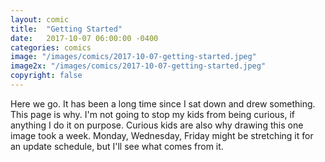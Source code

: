 ```yaml
---
layout: comic
title:  "Getting Started"
date:   2017-10-07 06:00:00 -0400
categories: comics
image: "/images/comics/2017-10-07-getting-started.jpeg"
image2x: "/images/comics/2017-10-07-getting-started.jpeg"
copyright: false
---
```


Here we go. It has been a long time since I sat down and drew something. This page is why. I'm not going to stop my kids from being curious, if anything I do it on purpose. Curious kids are also why drawing this one image took a week. Monday, Wednesday, Friday might be stretching it for an update schedule, but I'll see what comes from it. 
